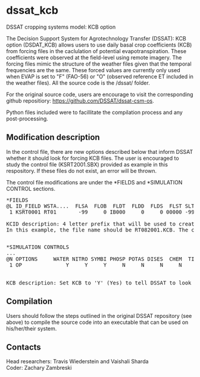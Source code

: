 # dssat_kcb
DSSAT cropping systems model: KCB option

The Decision Support System for Agrotechnology Transfer (DSSAT): KCB option (DSDAT_KCB) allows users to use daily basal crop coefficients (KCB) from forcing files in the caclulation of potential evapotranspiration. These coefficients were observed at the field-level using remote imagery. The forcing files mimic the structure of the weather files given that the temporal frequencies are the same. These forced values are currently only used when EVAP is set to "F" (FAO-56) or "O" (observed reference ET included in the weather files). All the source code is the /dssat/ folder. </br>

For the original source code, users are encourage to visit the corresponding github repositiory: https://github.com/DSSAT/dssat-csm-os.  </br>

Python files included were to facillitate the compilation process and any post-processing. </br>

## Modification description ##

In the control file, there are new options described below that inform DSSAT whether it should look for forcing KCB files. The user is encouraged to study the control file (KSRT2001.SBX) provided as example in this respository. If these files do not exist, an error will be thrown. </br>

The control file modifications are under the *FIELDS and *SIMULATION CONTROL sections.

<pre>
*FIELDS 
@L ID_FIELD WSTA....  FLSA  FLOB  FLDT  FLDD  FLDS  FLST SLTX  SLDP  ID_SOIL    KCID
 1 KSRT0001 RT01       -99     0 IB000     0     0 00000 -99    180  KSFC000004 RT08 </br>
KCID description: 4 letter prefix that will be used to create path to the file. These files must have the extension "KCB". 
In this example, the file name should be RT082001.KCB. The characters after the first four match the weather file.

</pre>

<pre>
*SIMULATION CONTROLS 
...
@N OPTIONS     WATER NITRO SYMBI PHOSP POTAS DISES  CHEM  TILL   CO2   KCB 
 1 OP              Y     Y     Y     N     N     N     N     Y     M     N </br>
 
KCB description: Set KCB to 'Y' (Yes) to tell DSSAT to look for KCB files. The default value is "N" (No). 
</pre>

## Compilation ##

Users should follow the steps outlined in the original DSSAT repository (see above) to compile the source code into an executable that can be used on his/her/their system.

## Contacts ##

Head researchers: Travis Wiederstein and Vaishali Sharda </br>
Coder: Zachary Zambreski
